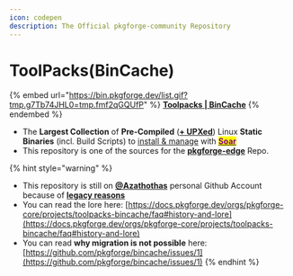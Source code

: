 ```yaml
---
icon: codepen
description: The Official pkgforge-community Repository
---
```


# ToolPacks(BinCache)

{% embed url="https://bin.pkgforge.dev/list.gif?tmp.g7Tb74JHL0=tmp.fmf2qGQUfP" %}
[**Toolpacks | BinCache**](https://github.com/Azathothas/Toolpacks)
{% endembed %}

* The **Largest Collection** of **Pre-Compiled** ([**+ UPXed**](https://docs.pkgforge.dev/orgs/pkgforge-core/projects/toolpacks-bincache/faq#upx)) Linux **Static Binaries** (incl. Build Scripts) to [install & manage](https://soar.qaidvoid.dev/package-management) with [<mark style="color:purple;">**Soar**</mark>](https://github.com/pkgforge/soar)
* This repository is one of the sources for the [**pkgforge-edge**](../../../../repositories/pkgforge-edge/) Repo.

{% hint style="warning" %}
- This repository is still on [**@Azathothas**](https://github.com/Azathothas/Toolpacks) personal Github Account because of [**legacy reasons**](https://docs.pkgforge.dev/orgs/pkgforge-core/projects/toolpacks-bincache/faq#history-and-lore)
- You can read the lore here: [https://docs.pkgforge.dev/orgs/pkgforge-core/projects/toolpacks-bincache/faq#history-and-lore](https://docs.pkgforge.dev/orgs/pkgforge-core/projects/toolpacks-bincache/faq#history-and-lore)
- You can read **why migration is not possible** here: [https://github.com/pkgforge/bincache/issues/1](https://github.com/pkgforge/bincache/issues/1)
{% endhint %}
